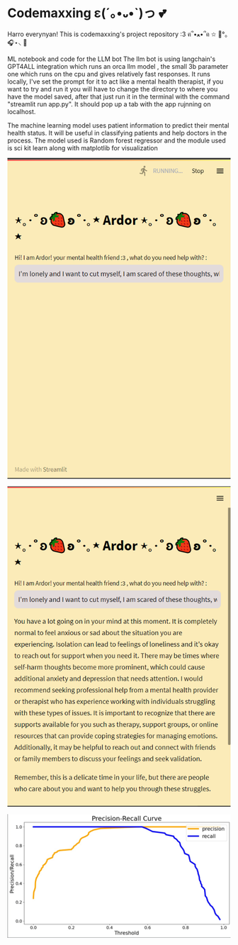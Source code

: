 # Codemaxxing ε(´｡•᎑•`)っ 💕

Harro everynyan! This is codemaxxing's project repository :3 ฅ՞•ﻌ•՞ฅ ✩ 🎀°｡🎧⋆⸜ 🌷

ML notebook and code for the LLM bot
The llm bot is using langchain's GPT4ALL integration which runs an orca llm model , the small 3b parameter one which runs on the cpu and gives relatively fast responses.
It runs locally, I've set the prompt for it to act like a mental health therapist, if you want to try and run it you will have to change the directory to where you have the model saved, after that just run it in the terminal with the command "streamlit run app.py".
It should pop up a tab with the app rujnning on localhost.


The machine learning model uses patient information to predict their mental health status. It will be useful in classifying patients and help doctors in the process. The model used is Random forest regressor and the module used is sci kit learn along with matplotlib for visualization


<p align="center">
  <img src="https://github.com/samraatz/Codemaxxing/blob/main/image.png"/>
</p>

<p align="center">
  <img src="https://github.com/samraatz/Codemaxxing/blob/main/hubb.png"/>
</p>

![Machine learning](https://github.com/samraatz/Codemaxxing/blob/main/WhatsApp%20Image%202023-11-04%20at%2005.13.20.jpeg)
